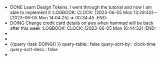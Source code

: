 - DONE Learn Design Tokens. I went through the tutorial and now I am able to implement it
  :LOGBOOK:
  CLOCK: [2023-06-05 Mon 13:29:40]--[2023-06-05 Mon 14:04:25] =>  00:34:45
  :END:
- DOING Change credit card details on aws when hammad will be back after this week
  :LOGBOOK:
  CLOCK: [2023-06-05 Mon 16:44:33]
  :END:
-
-
- {{query (task DOING)) }}
  query-table:: false
  query-sort-by:: clock-time
  query-sort-desc:: false
-